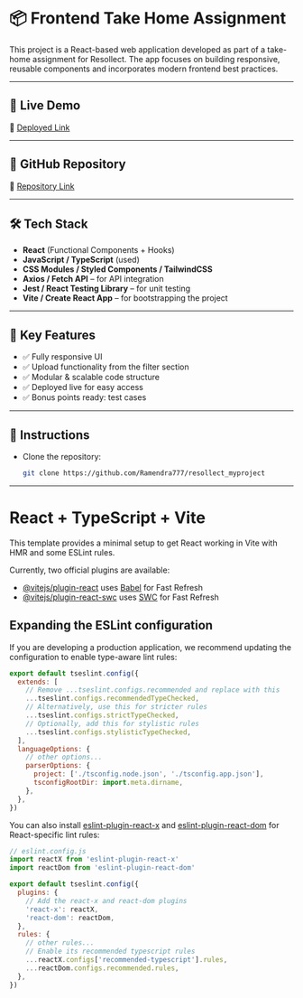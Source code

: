 # 📦 Frontend Take Home Assignment

This project is a React-based web application developed as part of a take-home assignment for Resollect. The app focuses on building responsive, reusable components and incorporates modern frontend best practices.

---

## 🚀 Live Demo

🔗 [Deployed Link]((https://resollect-myproject.vercel.app/))

---

## 📂 GitHub Repository

🔗 [Repository Link](https://github.com/Ramendra777/resollect_myproject)

---

## 🛠 Tech Stack

- **React** (Functional Components + Hooks)
- **JavaScript / TypeScript** (used)
- **CSS Modules / Styled Components / TailwindCSS** 
- **Axios / Fetch API** – for API integration
- **Jest / React Testing Library** – for unit testing 
- **Vite / Create React App** – for bootstrapping the project

---

## 🧩 Key Features

- ✅ Fully responsive UI
- ✅ Upload functionality from the filter section
- ✅ Modular & scalable code structure
- ✅ Deployed live for easy access
- ✅ Bonus points ready: test cases 

---

## 📝 Instructions

- Clone the repository:
  ```bash
  git clone https://github.com/Ramendra777/resollect_myproject

---

# React + TypeScript + Vite

This template provides a minimal setup to get React working in Vite with HMR and some ESLint rules.

Currently, two official plugins are available:

- [@vitejs/plugin-react](https://github.com/vitejs/vite-plugin-react/blob/main/packages/plugin-react/README.md) uses [Babel](https://babeljs.io/) for Fast Refresh
- [@vitejs/plugin-react-swc](https://github.com/vitejs/vite-plugin-react-swc) uses [SWC](https://swc.rs/) for Fast Refresh

## Expanding the ESLint configuration

If you are developing a production application, we recommend updating the configuration to enable type-aware lint rules:

```js
export default tseslint.config({
  extends: [
    // Remove ...tseslint.configs.recommended and replace with this
    ...tseslint.configs.recommendedTypeChecked,
    // Alternatively, use this for stricter rules
    ...tseslint.configs.strictTypeChecked,
    // Optionally, add this for stylistic rules
    ...tseslint.configs.stylisticTypeChecked,
  ],
  languageOptions: {
    // other options...
    parserOptions: {
      project: ['./tsconfig.node.json', './tsconfig.app.json'],
      tsconfigRootDir: import.meta.dirname,
    },
  },
})
```

You can also install [eslint-plugin-react-x](https://github.com/Rel1cx/eslint-react/tree/main/packages/plugins/eslint-plugin-react-x) and [eslint-plugin-react-dom](https://github.com/Rel1cx/eslint-react/tree/main/packages/plugins/eslint-plugin-react-dom) for React-specific lint rules:

```js
// eslint.config.js
import reactX from 'eslint-plugin-react-x'
import reactDom from 'eslint-plugin-react-dom'

export default tseslint.config({
  plugins: {
    // Add the react-x and react-dom plugins
    'react-x': reactX,
    'react-dom': reactDom,
  },
  rules: {
    // other rules...
    // Enable its recommended typescript rules
    ...reactX.configs['recommended-typescript'].rules,
    ...reactDom.configs.recommended.rules,
  },
})
```
